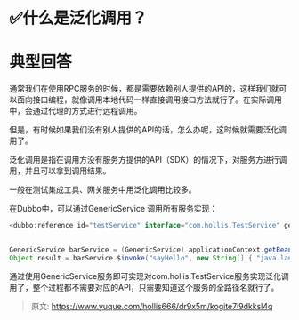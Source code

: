 # ✅什么是泛化调用？


# 典型回答

通常我们在使用RPC服务的时候，都是需要依赖别人提供的API的，这样我们就可以面向接口编程，就像调用本地代码一样直接调用接口方法就行了。在实际调用中，会通过代理的方式进行远程调用。

但是，有时候如果我们没有别人提供的API的话，怎么办呢，这时候就需要泛化调用了。

泛化调用是指在调用方没有服务方提供的API（SDK）的情况下，对服务方进行调用，并且可以拿到调用结果。

一般在测试集成工具、网关服务中用泛化调用比较多。

在Dubbo中，可以通过GenericService 调用所有服务实现：

```java
<dubbo:reference id="testService" interface="com.hollis.TestService" generic="true" />
    

GenericService barService = (GenericService) applicationContext.getBean("testService");
Object result = barService.$invoke("sayHello", new String[] { "java.lang.String" }, new Object[] { "World" });
```

通过使用GenericService服务即可实现对com.hollis.TestService服务实现泛化调用了，整个过程都不需要对应的API，只需要知道这个服务的全路径名就行了。


> 原文: <https://www.yuque.com/hollis666/dr9x5m/kogite7l9dkksl4q>